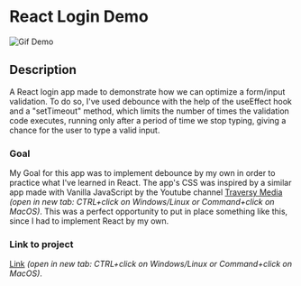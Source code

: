 # React Login Demo

![Gif Demo](https://media.giphy.com/media/GZ9HfrF2kNrLSgLv0x/giphy.gif)

## Description

A React login app made to demonstrate how we can optimize a form/input validation. To do so, I've used debounce with the help of the useEffect hook and a "setTimeout" method, which limits the number of times the validation code executes, running only after a period of time we stop typing, giving a chance for the user to type a valid input.

### Goal

My Goal for this app was to implement debounce by my own in order to practice what I've learned in React. The app's CSS was inspired by a similar app made with Vanilla JavaScript by the Youtube channel [Traversy Media](https://www.youtube.com/c/TraversyMedia) <i>(open in new tab: CTRL+click on Windows/Linux or Command+click on MacOS)</i>. This was a perfect opportunity to put in place something like this, since I had to implement React by my own.

### Link to project

[Link](https://react-login-demo-827a9.web.app/) <i>(open in new tab: CTRL+click on Windows/Linux or Command+click on MacOS)</i>.